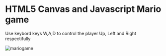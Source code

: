 # HTML5 Canvas and Javascript Mario game <br />
<p>Use keybord keys W,A,D to control the player Up, Left and Right respectifully</p>

![mariogame](https://user-images.githubusercontent.com/76815882/163726478-14705bb9-4974-4b42-a793-b90414deab1a.JPG)
